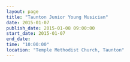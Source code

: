 ```yaml
---
layout: page
title: "Taunton Junior Young Musician"
date: 2015-01-07
publish_date: 2015-01-08 09:00:00
start_date: 2015-01-07
end_date: 
time: "10:00:00"
location: "Temple Methodist Church, Taunton"
---
```


